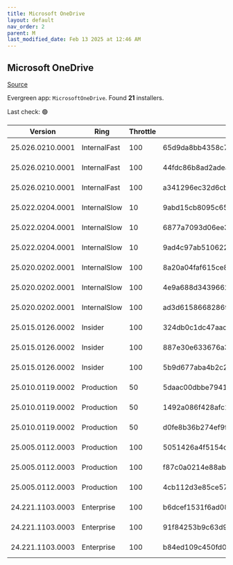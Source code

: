 ```yaml
---
title: Microsoft OneDrive
layout: default
nav_order: 2
parent: M
last_modified_date: Feb 13 2025 at 12:46 AM
---
```


## Microsoft OneDrive

[Source](https://onedrive.live.com/)

Evergreen app: `MicrosoftOneDrive`. Found **21** installers.

Last check: 🟢

| Version          | Ring         | Throttle | Sha256                                                           | Architecture | Type | URI                                                                                                                                                                  |
| ---------------- | ------------ | -------- | ---------------------------------------------------------------- | ------------ | ---- | -------------------------------------------------------------------------------------------------------------------------------------------------------------------- |
| 25.026.0210.0001 | InternalFast | 100      | 65d9da8bb4358c799713e02bfc7edfebf719008304e6e8f176a598b1b0d609d4 | ARM64        | exe  | [https://oneclient.sfx.ms/Win/Installers/25.026.0210.0001/arm64/OneDriveSetup.exe](https://oneclient.sfx.ms/Win/Installers/25.026.0210.0001/arm64/OneDriveSetup.exe) |
| 25.026.0210.0001 | InternalFast | 100      | 44fdc86b8ad2adea51d79a1dd3d99d74bd6113e2966b824760e2c6d11f0e39f9 | x64          | exe  | [https://oneclient.sfx.ms/Win/Installers/25.026.0210.0001/amd64/OneDriveSetup.exe](https://oneclient.sfx.ms/Win/Installers/25.026.0210.0001/amd64/OneDriveSetup.exe) |
| 25.026.0210.0001 | InternalFast | 100      | a341296ec32d6cbcb82572b5d13ab1ca0076434d2a75ea00bcca167db99d85c6 | x86          | exe  | [https://oneclient.sfx.ms/Win/Installers/25.026.0210.0001/OneDriveSetup.exe](https://oneclient.sfx.ms/Win/Installers/25.026.0210.0001/OneDriveSetup.exe)             |
| 25.022.0204.0001 | InternalSlow | 10       | 9abd15cb8095c655f041c9273e2a7bb7224051dc4f6fbb6c4202fdd1c582941c | ARM64        | exe  | [https://oneclient.sfx.ms/Win/Installers/25.022.0204.0001/arm64/OneDriveSetup.exe](https://oneclient.sfx.ms/Win/Installers/25.022.0204.0001/arm64/OneDriveSetup.exe) |
| 25.022.0204.0001 | InternalSlow | 10       | 6877a7093d06ee3adfe47b0953355667286629f517c91ada8f5c77abc0185b8a | x64          | exe  | [https://oneclient.sfx.ms/Win/Installers/25.022.0204.0001/amd64/OneDriveSetup.exe](https://oneclient.sfx.ms/Win/Installers/25.022.0204.0001/amd64/OneDriveSetup.exe) |
| 25.022.0204.0001 | InternalSlow | 10       | 9ad4c97ab51062294d80c4fe32d7d0ff538f02ebf56fdda67382acaf7292af2e | x86          | exe  | [https://oneclient.sfx.ms/Win/Installers/25.022.0204.0001/OneDriveSetup.exe](https://oneclient.sfx.ms/Win/Installers/25.022.0204.0001/OneDriveSetup.exe)             |
| 25.020.0202.0001 | InternalSlow | 100      | 8a20a04faf615ce8c1f3a9055eba010eeadd267793f80f2e8a09438c1d5764ff | ARM64        | exe  | [https://oneclient.sfx.ms/Win/Installers/25.020.0202.0001/arm64/OneDriveSetup.exe](https://oneclient.sfx.ms/Win/Installers/25.020.0202.0001/arm64/OneDriveSetup.exe) |
| 25.020.0202.0001 | InternalSlow | 100      | 4e9a688d34396622951053ef5965e3c02f6224d19ba6c1b76b529b155923961e | x64          | exe  | [https://oneclient.sfx.ms/Win/Installers/25.020.0202.0001/amd64/OneDriveSetup.exe](https://oneclient.sfx.ms/Win/Installers/25.020.0202.0001/amd64/OneDriveSetup.exe) |
| 25.020.0202.0001 | InternalSlow | 100      | ad3d61586682869d5470bcc04f65f075bdcaf716ff3806dad3ff7c6f7d5db7f4 | x86          | exe  | [https://oneclient.sfx.ms/Win/Installers/25.020.0202.0001/OneDriveSetup.exe](https://oneclient.sfx.ms/Win/Installers/25.020.0202.0001/OneDriveSetup.exe)             |
| 25.015.0126.0002 | Insider      | 100      | 324db0c1dc47aac75973952b008f3600d3871e8909c7527b926c1f38ea7824ad | ARM64        | exe  | [https://oneclient.sfx.ms/Win/Installers/25.015.0126.0002/arm64/OneDriveSetup.exe](https://oneclient.sfx.ms/Win/Installers/25.015.0126.0002/arm64/OneDriveSetup.exe) |
| 25.015.0126.0002 | Insider      | 100      | 887e30e633676a30144631d050c722bfa732bb9c1bd4be69037e6b7a94629c6c | x64          | exe  | [https://oneclient.sfx.ms/Win/Installers/25.015.0126.0002/amd64/OneDriveSetup.exe](https://oneclient.sfx.ms/Win/Installers/25.015.0126.0002/amd64/OneDriveSetup.exe) |
| 25.015.0126.0002 | Insider      | 100      | 5b9d677aba4b2c27d70bcd68bbb10595d450a1552044a8595c28565f4921bcb9 | x86          | exe  | [https://oneclient.sfx.ms/Win/Installers/25.015.0126.0002/OneDriveSetup.exe](https://oneclient.sfx.ms/Win/Installers/25.015.0126.0002/OneDriveSetup.exe)             |
| 25.010.0119.0002 | Production   | 50       | 5daac00dbbe794166487a1b2805252a5974e46ff44e476f09e24efee0b8ac522 | ARM64        | exe  | [https://oneclient.sfx.ms/Win/Installers/25.010.0119.0002/arm64/OneDriveSetup.exe](https://oneclient.sfx.ms/Win/Installers/25.010.0119.0002/arm64/OneDriveSetup.exe) |
| 25.010.0119.0002 | Production   | 50       | 1492a086f428afc10e776352bb326086ecb8ff783be3bead09194e60a8023dca | x64          | exe  | [https://oneclient.sfx.ms/Win/Installers/25.010.0119.0002/amd64/OneDriveSetup.exe](https://oneclient.sfx.ms/Win/Installers/25.010.0119.0002/amd64/OneDriveSetup.exe) |
| 25.010.0119.0002 | Production   | 50       | d0fe8b36b274ef9fbcbb6120faa060284f9bbe011703223363edae11ddb4cda6 | x86          | exe  | [https://oneclient.sfx.ms/Win/Installers/25.010.0119.0002/OneDriveSetup.exe](https://oneclient.sfx.ms/Win/Installers/25.010.0119.0002/OneDriveSetup.exe)             |
| 25.005.0112.0003 | Production   | 100      | 5051426a4f5154c6b0b5dd02fcc5144807b3dc3f1ffb3ca4538a9c993db3063c | ARM64        | exe  | [https://oneclient.sfx.ms/Win/Installers/25.005.0112.0003/arm64/OneDriveSetup.exe](https://oneclient.sfx.ms/Win/Installers/25.005.0112.0003/arm64/OneDriveSetup.exe) |
| 25.005.0112.0003 | Production   | 100      | f87c0a0214e88ab1bdcee61e7ad446990426b14de5ee6a4144fd3cc9c19f045e | x64          | exe  | [https://oneclient.sfx.ms/Win/Installers/25.005.0112.0003/amd64/OneDriveSetup.exe](https://oneclient.sfx.ms/Win/Installers/25.005.0112.0003/amd64/OneDriveSetup.exe) |
| 25.005.0112.0003 | Production   | 100      | 4cb112d3e85ce57bf99ecde5dade8fd13f0e22ca8d36c11d09b3b7a50ad52bf8 | x86          | exe  | [https://oneclient.sfx.ms/Win/Installers/25.005.0112.0003/OneDriveSetup.exe](https://oneclient.sfx.ms/Win/Installers/25.005.0112.0003/OneDriveSetup.exe)             |
| 24.221.1103.0003 | Enterprise   | 100      | b6dcef1531f6ad089deb9e0b9b376a74e4b1ca334d97e2a14939d97a1bd4ed0b | ARM64        | exe  | [https://oneclient.sfx.ms/Win/Installers/24.221.1103.0003/arm64/OneDriveSetup.exe](https://oneclient.sfx.ms/Win/Installers/24.221.1103.0003/arm64/OneDriveSetup.exe) |
| 24.221.1103.0003 | Enterprise   | 100      | 91f84253b9c63d996133f29326b16cf25eeeedeb87d84c9aa8d683e644944fb6 | x64          | exe  | [https://oneclient.sfx.ms/Win/Installers/24.221.1103.0003/amd64/OneDriveSetup.exe](https://oneclient.sfx.ms/Win/Installers/24.221.1103.0003/amd64/OneDriveSetup.exe) |
| 24.221.1103.0003 | Enterprise   | 100      | b84ed109c450fd07d2c378c042a8b373c876645629502237aac0d270747de8f5 | x86          | exe  | [https://oneclient.sfx.ms/Win/Installers/24.221.1103.0003/OneDriveSetup.exe](https://oneclient.sfx.ms/Win/Installers/24.221.1103.0003/OneDriveSetup.exe)             |

